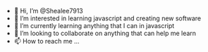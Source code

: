 - 👋 Hi, I’m @Shealee7913
- 👀 I’m interested in learning javascript and creating new software
- 🌱 I’m currently learning anything that I can in javascript
- 💞️ I’m looking to collaborate on anything that can help me learn
- 📫 How to reach me ... 

<!---
Shealee7913/Shealee7913 is a ✨ special ✨ repository because its `README.md` (this file) appears on your GitHub profile.
You can click the Preview link to take a look at your changes.
--->
